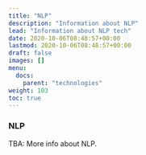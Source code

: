 ```yaml
---
title: "NLP"
description: "Information about NLP"
lead: "Information about NLP tech"
date: 2020-10-06T08:48:57+00:00
lastmod: 2020-10-06T08:48:57+00:00
draft: false
images: []
menu:
  docs:
    parent: "technologies"
weight: 103
toc: true
---
```



### NLP

TBA: More info about NLP.

